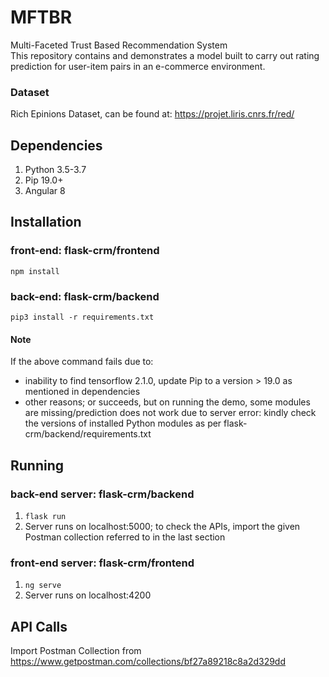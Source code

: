 # MFTBR
Multi-Faceted Trust Based Recommendation System  
This repository contains and demonstrates a model built to carry out rating prediction for user-item pairs in an e-commerce environment.

### Dataset
Rich Epinions Dataset, can be found at:  https://projet.liris.cnrs.fr/red/ 

## Dependencies
1. Python 3.5-3.7
2. Pip 19.0+
3. Angular 8

## Installation
### front-end: flask-crm/frontend
`npm install`
### back-end: flask-crm/backend
`pip3 install -r requirements.txt`  
  
#### Note
If the above command fails due to:
  * inability to find tensorflow 2.1.0, update Pip to a version > 19.0 as mentioned in dependencies
  * other reasons; or succeeds, but on running the demo, some modules are missing/prediction does not work due to server error: kindly check the versions of installed Python modules as per flask-crm/backend/requirements.txt

## Running
### back-end server: flask-crm/backend
1. `flask run`
2. Server runs on localhost:5000; to check the APIs, import the given Postman collection referred to in the last section

### front-end server: flask-crm/frontend
1. `ng serve`
2. Server runs on localhost:4200

## API Calls
Import Postman Collection from https://www.getpostman.com/collections/bf27a89218c8a2d329dd
